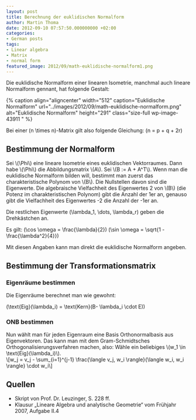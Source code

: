 ```yaml
---
layout: post
title: Berechnung der euklidischen Normalform
author: Martin Thoma
date: 2012-09-10 07:57:50.000000000 +02:00
categories:
- German posts
tags:
- Linear algebra
- Matrix
- normal form
featured_image: 2012/09/math-euklidische-normalform1.png
---
```

Die euklidische Normalform einer linearen Isometrie, manchmal auch lineare Normalform gennant, hat folgende Gestalt:

{% caption align="aligncenter" width="512" caption="Euklidische Normalform" url="../images/2012/09/math-euklidische-normalform.png" alt="Euklidische Normalform"  height="291" class="size-full wp-image-43911 "  %}

Bei einer <span>\(n \times n\)</span>-Matrix gilt also folgende Gleichung:
<span>\(n = p + q + 2r\)</span>

<h2>Bestimmung der Normalform</h2>
Sei <span>\(\Phi\)</span> eine lineare Isometrie eines euklidischen Vektorraumes. Dann habe <span>\(\Phi\)</span> die Abbildungsmatrix <span>\(A\)</span>.
Sei <span>\(B := A + A^T\)</span>.
Wenn man die euklidische Normalform bilden will, bestimmt man zuerst das charakteristische Polynom von <span>\(B\)</span>. Die Nullstellen davon sind die Eigenwerte. Die algebraische Vielfachheit des Eigenwertes 2 von <span>\(B\)</span> (die Potenz im charakteristischen Polynom) gibt die Anzahl der 1er an, genauso gibt die Vielfachheit des Eigenwertes -2 die Anzahl der -1er an.

Die restlichen Eigenwerte <span>\(\lambda_1, \dots, \lambda_r\)</span> geben die Drehkästchen an.

Es gilt:
<span>\(\cos \omega = \frac{\lambda}{2}\)</span>
<span>\(\sin \omega = \sqrt{1 - \frac{\lambda^2}{4}}\)</span>

Mit diesen Angaben kann man direkt die euklidische Normalform angeben.


## Bestimmung der Transformationsmatrix
<h3>Eigenräume bestimmen</h3>
Die Eigenräume berechnet man wie gewohnt:

<span>\(\text{Eig}(\lambda_i) = \text{Kern}(B- \lambda_i \cdot E)\)</span>

<h3>ONB bestimmen</h3>
Nun wählt man für jeden Eigenraum eine Basis Orthonormalbasis aus Eigenvektoren. Das kann man mit dem Gram-Schmidtsches Orthogonalisierungsverfahren machen, also:
Wähle ein beliebiges <span>\(w_1 \in \text{Eig}(\lambda_i)\)</span>.

<div>\[w_j = v_j - \sum_{i=1}^{j-1} \frac{\langle v_j, w_i \rangle}{\langle w_i, w_i \rangle} \cdot w_i\]</div>


## Quellen
<ul>
	<li>Skript von Prof. Dr. Leuzinger, S. 228 ff.</li>
	<li>Klausur &bdquo;Lineare Algebra und analytische Geometrie&ldquo; vom Frühjahr 2007, Aufgabe II.4</li>
</ul>
